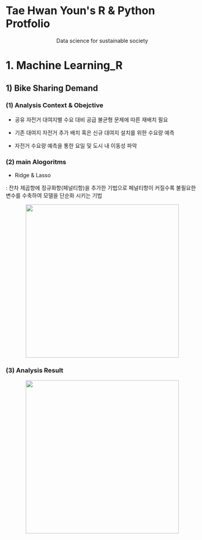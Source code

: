 # Tae Hwan Youn's R & Python Protfolio
<center>Data science for sustainable society</center>

# 1. Machine Learning_R
## 1) Bike Sharing Demand
### (1) Analysis Context & Obejctive
 - 공유 자전거 대여지별 수요 대비 공급 불균형 문제에 따른 재배치 필요
 - 기존 대여지 자전거 추가 배치 혹은 신규 대여지 설치를 위한 수요량 예측
 - 자전거 수요량 예측을 통한 요일 및 도시 내 이동성 파악

### (2) main Alogoritms
 - Ridge & Lasso
  : 잔차 제곱항에 정규화항(페널티항)을 추가한 기법으로 페널티항이 커질수록 불필요한 변수를 수축하여 모델을 단순화 시키는 기법
<center><img src="https://github.com/ooDoo6169/TaeHwan_portfolio.github.io/blob/master/img_src/ridge_lasso.png?raw=true" width="400px" /></center>

### (3) Analysis Result
<center><img src="https://github.com/ooDoo6169/TaeHwan_portfolio.github.io/blob/master/img_src/ML_BSD_result.png?raw=true" width="400px" /></center>
